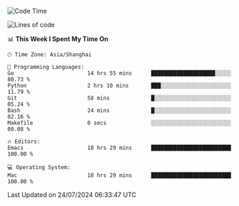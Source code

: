 <!--START_SECTION:waka-->
![Code Time](http://img.shields.io/badge/Code%20Time-2%2C090%20hrs%2052%20mins-blue)

![Lines of code](https://img.shields.io/badge/From%20Hello%20World%20I%27ve%20Written-308.0%20thousand%20lines%20of%20code-blue)

📊 **This Week I Spent My Time On** 

```text
🕑︎ Time Zone: Asia/Shanghai

💬 Programming Languages: 
Go                       14 hrs 55 mins      ████████████████████░░░░░   80.73 % 
Python                   2 hrs 10 mins       ███░░░░░░░░░░░░░░░░░░░░░░   11.79 % 
Git                      58 mins             █░░░░░░░░░░░░░░░░░░░░░░░░   05.24 % 
Bash                     24 mins             █░░░░░░░░░░░░░░░░░░░░░░░░   02.16 % 
Makefile                 0 secs              ░░░░░░░░░░░░░░░░░░░░░░░░░   00.08 % 

🔥 Editors: 
Emacs                    18 hrs 29 mins      █████████████████████████   100.00 % 

💻 Operating System: 
Mac                      18 hrs 29 mins      █████████████████████████   100.00 % 
```


 Last Updated on 24/07/2024 06:33:47 UTC
<!--END_SECTION:waka-->
